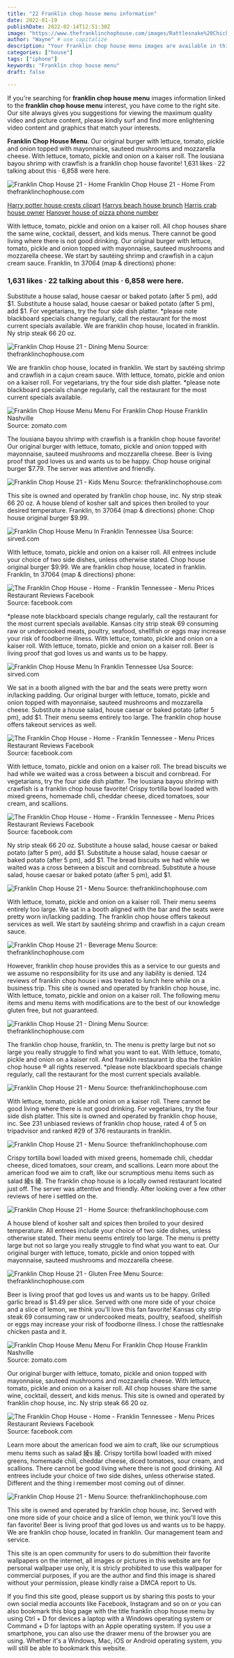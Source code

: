 ```yaml
---
title: "22 Franklin chop house menu information"
date: 2022-01-19
publishDate: 2022-02-14T12:51:30Z
image: "https://www.thefranklinchophouse.com/images/Rattlesnake%20Chicken.JPG"
author: "Wayne" # use capitalize
description: "Your Franklin chop house menu images are available in this site. Franklin chop house menu are a topic that is being searched for and liked by netizens now. You can Get the Franklin chop house menu files here. Download all royalty-free images."
categories: ["house"]
tags: ["iphone"]
keywords: "Franklin chop house menu"
draft: false

---
```


If you're searching for **franklin chop house menu** images information linked to the **franklin chop house menu** interest, you have come to the right  site.  Our site always  gives you  suggestions  for viewing  the maximum  quality video and picture  content, please kindly surf and find more enlightening video content and graphics  that match your interests.

**Franklin Chop House Menu**. Our original burger with lettuce, tomato, pickle and onion topped with mayonnaise, sauteed mushrooms and mozzarella cheese. With lettuce, tomato, pickle and onion on a kaiser roll. The lousiana bayou shrimp with crawfish is a franklin chop house favorite! 1,631 likes · 22 talking about this · 6,858 were here.

![Franklin Chop House 21 - Home](https://www.thefranklinchophouse.com/images/Web%20Header3.jpg "Franklin Chop House 21 - Home")
Franklin Chop House 21 - Home From thefranklinchophouse.com

[Harry potter house crests clipart](/harry-potter-house-crests-clipart/)
[Harrys beach house brunch](/harrys-beach-house-brunch/)
[Harris crab house owner](/harris-crab-house-owner/)
[Hanover house of pizza phone number](/hanover-house-of-pizza-phone-number/)

With lettuce, tomato, pickle and onion on a kaiser roll. All chop houses share the same wine, cocktail, dessert, and kids menus. There cannot be good living where there is not good drinking. Our original burger with lettuce, tomato, pickle and onion topped with mayonnaise, sauteed mushrooms and mozzarella cheese. We start by sautéing shrimp and crawfish in a cajun cream sauce. Franklin, tn 37064 (map &amp; directions) phone:

### 1,631 likes · 22 talking about this · 6,858 were here.

Substitute a house salad, house caesar or baked potato (after 5 pm), add $1. Substitute a house salad, house caesar or baked potato (after 5 pm), add $1. For vegetarians, try the four side dish platter. *please note blackboard specials change regularly, call the restaurant for the most current specials available. We are franklin chop house, located in franklin. Ny strip steak 66 20 oz.


![Franklin Chop House 21 - Dining Menu](https://www.thefranklinchophouse.com/images/7%206%2021%20CHOP%20HOUSE%20MENU2%20(2).jpg "Franklin Chop House 21 - Dining Menu")
Source: thefranklinchophouse.com

We are franklin chop house, located in franklin. We start by sautéing shrimp and crawfish in a cajun cream sauce. With lettuce, tomato, pickle and onion on a kaiser roll. For vegetarians, try the four side dish platter. *please note blackboard specials change regularly, call the restaurant for the most current specials available.

![Franklin Chop House Menu Menu For Franklin Chop House Franklin Nashville](https://b.zmtcdn.com/data/reviews_photos/2e3/76dafce2c2886ee878d1adc7a347a2e3.jpg?fit=around|300:273&amp;crop=300:273;*,* "Franklin Chop House Menu Menu For Franklin Chop House Franklin Nashville")
Source: zomato.com

The lousiana bayou shrimp with crawfish is a franklin chop house favorite! Our original burger with lettuce, tomato, pickle and onion topped with mayonnaise, sauteed mushrooms and mozzarella cheese. Beer is living proof that god loves us and wants us to be happy. Chop house original burger $7.79. The server was attentive and friendly.

![Franklin Chop House 21 - Kids Menu](https://www.thefranklinchophouse.com/images/Chop%20House%20Kids%20Menu%20Sept1%202021.jpg "Franklin Chop House 21 - Kids Menu")
Source: thefranklinchophouse.com

This site is owned and operated by franklin chop house, inc. Ny strip steak 66 20 oz. A house blend of kosher salt and spices then broiled to your desired temperature. Franklin, tn 37064 (map &amp; directions) phone: Chop house original burger $9.99.

![Franklin Chop House Menu In Franklin Tennessee Usa](https://d6ozfheqtj1tz.cloudfront.net/ChIJGwA_oiB_ZIgRkQuPqjSEW4A/5b3744d760fd4.jpg "Franklin Chop House Menu In Franklin Tennessee Usa")
Source: sirved.com

With lettuce, tomato, pickle and onion on a kaiser roll. All entrees include your choice of two side dishes, unless otherwise stated. Chop house original burger $9.99. We are franklin chop house, located in franklin. Franklin, tn 37064 (map &amp; directions) phone:

![The Franklin Chop House - Home - Franklin Tennessee - Menu Prices Restaurant Reviews Facebook](https://lookaside.fbsbx.com/lookaside/crawler/media/?media_id=138141889561586 "The Franklin Chop House - Home - Franklin Tennessee - Menu Prices Restaurant Reviews Facebook")
Source: facebook.com

*please note blackboard specials change regularly, call the restaurant for the most current specials available. Kansas city strip steak 69 consuming raw or undercooked meats, poultry, seafood, shellfish or eggs may increase your risk of foodborne illness. With lettuce, tomato, pickle and onion on a kaiser roll. With lettuce, tomato, pickle and onion on a kaiser roll. Beer is living proof that god loves us and wants us to be happy.

![Franklin Chop House Menu In Franklin Tennessee Usa](https://d6ozfheqtj1tz.cloudfront.net/ChIJGwA_oiB_ZIgRkQuPqjSEW4A/5b3744dacba0d.jpg "Franklin Chop House Menu In Franklin Tennessee Usa")
Source: sirved.com

We sat in a booth aligned with the bar and the seats were pretty worn in/lacking padding. Our original burger with lettuce, tomato, pickle and onion topped with mayonnaise, sauteed mushrooms and mozzarella cheese. Substitute a house salad, house caesar or baked potato (after 5 pm), add $1. Their menu seems entirely too large. The franklin chop house offers takeout services as well.

![The Franklin Chop House - Home - Franklin Tennessee - Menu Prices Restaurant Reviews Facebook](https://lookaside.fbsbx.com/lookaside/crawler/media/?media_id=1887163357992755 "The Franklin Chop House - Home - Franklin Tennessee - Menu Prices Restaurant Reviews Facebook")
Source: facebook.com

With lettuce, tomato, pickle and onion on a kaiser roll. The bread biscuits we had while we waited was a cross between a biscuit and cornbread. For vegetarians, try the four side dish platter. The lousiana bayou shrimp with crawfish is a franklin chop house favorite! Crispy tortilla bowl loaded with mixed greens, homemade chili, cheddar cheese, diced tomatoes, sour cream, and scallions.

![The Franklin Chop House - Home - Franklin Tennessee - Menu Prices Restaurant Reviews Facebook](https://lookaside.fbsbx.com/lookaside/crawler/media/?media_id=1893387194037038 "The Franklin Chop House - Home - Franklin Tennessee - Menu Prices Restaurant Reviews Facebook")
Source: facebook.com

Ny strip steak 66 20 oz. Substitute a house salad, house caesar or baked potato (after 5 pm), add $1. Substitute a house salad, house caesar or baked potato (after 5 pm), add $1. The bread biscuits we had while we waited was a cross between a biscuit and cornbread. Substitute a house salad, house caesar or baked potato (after 5 pm), add $1.

![Franklin Chop House 21 - Menu](https://www.thefranklinchophouse.com/images/Food%20Page%20Header%20Image.jpg "Franklin Chop House 21 - Menu")
Source: thefranklinchophouse.com

With lettuce, tomato, pickle and onion on a kaiser roll. Their menu seems entirely too large. We sat in a booth aligned with the bar and the seats were pretty worn in/lacking padding. The franklin chop house offers takeout services as well. We start by sautéing shrimp and crawfish in a cajun cream sauce.

![Franklin Chop House 21 - Beverage Menu](https://www.thefranklinchophouse.com/images/Bar%20Menu%20June%202021.jpg "Franklin Chop House 21 - Beverage Menu")
Source: thefranklinchophouse.com

However, franklin chop house provides this as a service to our guests and we assume no responsibility for its use and any liability is denied. 124 reviews of franklin chop house i was treated to lunch here while on a business trip. This site is owned and operated by franklin chop house, inc. With lettuce, tomato, pickle and onion on a kaiser roll. The following menu items and menu items with modifications are to the best of our knowledge gluten free, but not guaranteed.

![Franklin Chop House 21 - Dining Menu](https://www.thefranklinchophouse.com/images/7%206%2021%20CHOP%20HOUSE%20MENU4%20(2).jpg "Franklin Chop House 21 - Dining Menu")
Source: thefranklinchophouse.com

The franklin chop house, franklin, tn. The menu is pretty large but not so large you really struggle to find what you want to eat. With lettuce, tomato, pickle and onion on a kaiser roll. And franklin restaurant lp dba the franklin chop house ® all rights reserved. *please note blackboard specials change regularly, call the restaurant for the most current specials available.

![Franklin Chop House 21 - Menu](https://www.thefranklinchophouse.com/images/Pork%20Chops.JPG "Franklin Chop House 21 - Menu")
Source: thefranklinchophouse.com

With lettuce, tomato, pickle and onion on a kaiser roll. There cannot be good living where there is not good drinking. For vegetarians, try the four side dish platter. This site is owned and operated by franklin chop house, inc. See 231 unbiased reviews of franklin chop house, rated 4 of 5 on tripadvisor and ranked #29 of 376 restaurants in franklin.

![Franklin Chop House 21 - Menu](https://www.thefranklinchophouse.com/images/Cancun%20Salad.JPG "Franklin Chop House 21 - Menu")
Source: thefranklinchophouse.com

Crispy tortilla bowl loaded with mixed greens, homemade chili, cheddar cheese, diced tomatoes, sour cream, and scallions. Learn more about the american food we aim to craft, like our scrumptious menu items such as salad 綾s 綾. The franklin chop house is a locally owned restaurant located just off. The server was attentive and friendly. After looking over a few other reviews of here i settled on the.

![Franklin Chop House 21 - Home](https://www.thefranklinchophouse.com/images/Web%20Header3.jpg "Franklin Chop House 21 - Home")
Source: thefranklinchophouse.com

A house blend of kosher salt and spices then broiled to your desired temperature. All entrees include your choice of two side dishes, unless otherwise stated. Their menu seems entirely too large. The menu is pretty large but not so large you really struggle to find what you want to eat. Our original burger with lettuce, tomato, pickle and onion topped with mayonnaise, sauteed mushrooms and mozzarella cheese.

![Franklin Chop House 21 - Gluten Free Menu](https://www.thefranklinchophouse.com/images/Gluten%20Free%20Menu%20August%202021.jpg "Franklin Chop House 21 - Gluten Free Menu")
Source: thefranklinchophouse.com

Beer is living proof that god loves us and wants us to be happy. Grilled garlic bread is $1.49 per slice. Served with one more side of your choice and a slice of lemon, we think you&#039;ll love this fan favorite! Kansas city strip steak 69 consuming raw or undercooked meats, poultry, seafood, shellfish or eggs may increase your risk of foodborne illness. I chose the rattlesnake chicken pasta and it.

![Franklin Chop House Menu Menu For Franklin Chop House Franklin Nashville](https://b.zmtcdn.com/data/reviews_photos/40b/96563e75cb684fb69219f9ae1d97040b.jpg?fit=around|771.75:416.25&amp;crop=771.75:416.25;*,* "Franklin Chop House Menu Menu For Franklin Chop House Franklin Nashville")
Source: zomato.com

Our original burger with lettuce, tomato, pickle and onion topped with mayonnaise, sauteed mushrooms and mozzarella cheese. With lettuce, tomato, pickle and onion on a kaiser roll. All chop houses share the same wine, cocktail, dessert, and kids menus. This site is owned and operated by franklin chop house, inc. Ny strip steak 66 20 oz.

![The Franklin Chop House - Home - Franklin Tennessee - Menu Prices Restaurant Reviews Facebook](https://lookaside.fbsbx.com/lookaside/crawler/media/?media_id=6245756658800048 "The Franklin Chop House - Home - Franklin Tennessee - Menu Prices Restaurant Reviews Facebook")
Source: facebook.com

Learn more about the american food we aim to craft, like our scrumptious menu items such as salad 綾s 綾. Crispy tortilla bowl loaded with mixed greens, homemade chili, cheddar cheese, diced tomatoes, sour cream, and scallions. There cannot be good living where there is not good drinking. All entrees include your choice of two side dishes, unless otherwise stated. Different and the thing i remember most coming out of dinner.

![Franklin Chop House 21 - Menu](https://www.thefranklinchophouse.com/images/Rattlesnake%20Chicken.JPG "Franklin Chop House 21 - Menu")
Source: thefranklinchophouse.com

This site is owned and operated by franklin chop house, inc. Served with one more side of your choice and a slice of lemon, we think you&#039;ll love this fan favorite! Beer is living proof that god loves us and wants us to be happy. We are franklin chop house, located in franklin. Our management team and service.

This site is an open community for users to do submittion their favorite wallpapers on the internet, all images or pictures in this website are for personal wallpaper use only, it is stricly prohibited to use this wallpaper for commercial purposes, if you are the author and find this image is shared without your permission, please kindly raise a DMCA report to Us.

If you find this site good, please support us by sharing this posts to your own social media accounts like Facebook, Instagram and so on or you can also bookmark this blog page with the title franklin chop house menu by using Ctrl + D for devices a laptop with a Windows operating system or Command + D for laptops with an Apple operating system. If you use a smartphone, you can also use the drawer menu of the browser you are using. Whether it's a Windows, Mac, iOS or Android operating system, you will still be able to bookmark this website.
